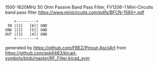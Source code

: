 1500-1620MHz 50 Ohm Passive Band Pass Filter, FV1206-1
Mini-Circuits band pass filter
https://www.minicircuits.com/pdfs/BFCN-1560+.pdf


	    +---------+
	 IN |[1]   [6]| GND
	GND |[2]   [5]| GND
	OUT |[3]   [4]| GND
	    +---------+


generated by https://github.com/FBEZ/Pinout-AsciiArt from https://github.com/ask6483/kicad-symbols/blob/master/RF_Filter.kicad_sym